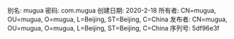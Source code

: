 别名: mugua
密码: com.mugua
创建日期: 2020-2-18
所有者: CN=mugua, OU=mugua, O=mugua, L=Beijing, ST=Beijing, C=China
发布者: CN=mugua, OU=mugua, O=mugua, L=Beijing, ST=Beijing, C=China
序列号: 5df96e3f
